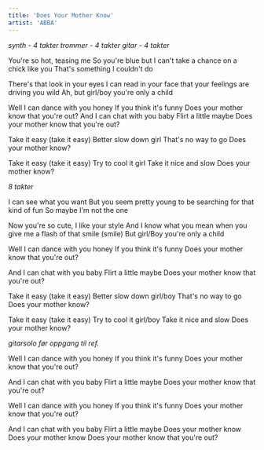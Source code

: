 ```yaml
---
title: 'Does Your Mother Know'
artist: 'ABBA'
---
```


_synth - 4 takter_
_trommer - 4 takter_
_gitar - 4 takter_

You're so hot, teasing me
So you're blue but I can't take a chance on a chick like you
That's something I couldn't do

There's that look in your eyes
I can read in your face that your feelings are driving you wild
Ah, but girl/boy you're only a child

Well I can dance with you honey
If you think it's funny
Does your mother know that you're out?
And I can chat with you baby Flirt a little maybe
Does your mother know that you're out?

Take it easy (take it easy)
Better slow down girl
That's no way to go
Does your mother know?

Take it easy (take it easy)
Try to cool it girl
Take it nice and slow
Does your mother know?

_8 takter_

I can see what you want
But you seem pretty young to be searching for that kind of fun
So maybe I'm not the one

Now you're so cute, I like your style
And I know what you mean when you give me a flash of that smile (smile)
But girl/Boy you're only a child

Well I can dance with you honey
If you think it's funny
Does your mother know that you're out?

And I can chat with you baby
Flirt a little maybe
Does your mother know that you're out?

Take it easy (take it easy)
Better slow down girl/boy
That's no way to go
Does your mother know?

Take it easy (take it easy)
Try to cool it girl/boy
Take it nice and slow
Does your mother know?

_gitarsolo før oppgang til ref._

Well I can dance with you honey
If you think it's funny
Does your mother know that you're out?

And I can chat with you baby
Flirt a little maybe
Does your mother know that you're out?

Well I can dance with you honey
If you think it's funny
Does your mother know that you're out?

And I can chat with you baby
Flirt a little maybe
Does your mother know
Does your mother know
Does your mother know that you're out?
